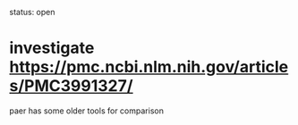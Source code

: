 status: open
# investigate https://pmc.ncbi.nlm.nih.gov/articles/PMC3991327/

paer has some older tools for comparison
